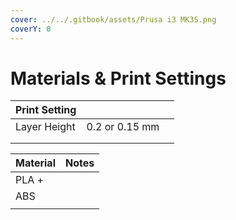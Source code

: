 ```yaml
---
cover: ../../.gitbook/assets/Prusa i3 MK3S.png
coverY: 0
---
```


# Materials & Print Settings



| Print Setting |                |   |
| ------------- | -------------- | - |
| Layer Height  | 0.2 or 0.15 mm |   |
|               |                |   |
|               |                |   |





| Material | Notes |
| -------- | ----- |
| PLA +    |       |
| ABS      |       |
|          |       |
